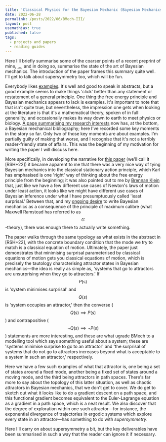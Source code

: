 ```yaml
---
title: 'Classical Physics for the Bayesian Mechanic (Bayesian Mechanics III)'
date: 2022-06-28
permalink: /posts/2022/06/BMech-III/
layout: post
usemathjax: true
published: false
tags:
  - projects and papers
  - reading guides
---
```


Here I'll briefly summarise some of the coarser points of a recent preprint of mine, [...](...), and in doing so, summarise the state of the art of Bayesian mechanics. The introduction of the paper frames this summary quite well. I'll get to talk about supersymmetry too, which will be fun.

Everybody likes [examples](https://mathoverflow.net/questions/326912/story-of-grothendiecks-prime-number-57). It's well and good to speak in abstracts, but a good example seems to make things 'click' better than any statement or restatement of a general principle. One thing the free energy principle and Bayesian mechanics appears to lack is examples. It's important to note that that isn't quite true, but nevertheless, the impression one gets when looking at the literature is that it's a mathematical theory, spoken of in full generality, and occasionally makes its way down to earth to meet physics or biology. [A page summarising my research interests](https://darsakthi.github.io/research/) now has, at the bottom, a Bayesian mechanical bibliography; here I've recorded some key moments in the story so far. Only two of those key moments are about examples. I'm partially guilty of making that worse, and I recognise that it's not a terribly reader-friendly state of affairs. This was the beginning of my motivation for writing the paper I will discuss here. 

More specifically, in developing the narrative for [this paper](https://arxiv.org/abs/2205.11543) (we'll call it [RSH+22]) it became apparent to me that there was a very nice way of tying Bayesian mechanics into the classical stationary action principle, which Karl has emphasised is one 'right' way of thinking about the free energy principle from the beginning; it was also pointed out to me by [Brennan Klein](https://www.jkbrennan.com) that, just like we have a few different use cases of Newton's laws of motion under least action, it looks like we might have different use cases of Bayesian inference under what I have presumptuously called 'least surprisal.' Between that, and my [ongoing desire](https://arxiv.org/abs/2205.07793) to write Bayesian mechanics as a consequence of the principle of maximum calibre (what Maxwell Ramstead has referred to as $$G$$-theory), there was enough there to actually write something.

The paper walks through the same typology as what exists in the abstract in [RSH+22], with the concrete boundary condition that the mode we try to match is a classical equation of motion. Ultimately, the paper just demonstrates that minimising surprisal parameterised by classical equations of motion gets you classical equations of motion, which is precisely the tautology characterising attractor states in Bayesian mechanics—the idea is really as simple as, 'systems that go to attractors are unsurprising when they go to attractors.' If $$P(s)$$ is 'system minimises surprisal' and $$Q(s)$$ is 'system occupies an attractor,' then the converse ($$Q(s)\implies P(s)$$) and contrapositive ($$\neg Q(s)\implies\neg P(s)$$) statements are more interesting, and these are what ugrade BMech to a modelling tool which says something useful about a system; these are 'systems minimise surprise to go to an attractor' and 'the surprisal of systems that do not go to attractors increases beyond what is acceptable to a system in such an attractor,' respectively.

Here we have a few such examples of what that attractor is, one being a set of states around a fixed mode, another being a fixed set of states around a moving mode, and the third being attractors in path spaces. There's far more to say about the topology of this latter situation, as well as chaotic attractors in Bayesian mechanics, that we don't get to cover. We do get to sketch out what it looks like to do a gradient descent on a path space, and this functional gradient becomes equivalent to the Euler-Lagrange equation as a gradient in a path space, which is a neat result. We also discover that the degree of exploration within one such attractor—for instance, the exponential divergence of trajectories in ergodic systems which explore every state in an attractor—has something to do with _supersymmetry_. 

Here I'll carry on about supersymmetry a bit, but the key deliverables have been summarised in such a way that the reader can ignore it if necessary.
